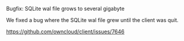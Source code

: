 Bugfix: SQLite wal file grows to several gigabyte

We fixed a bug where the SQLite wal file grew until the client was quit.

https://github.com/owncloud/client/issues/7646

